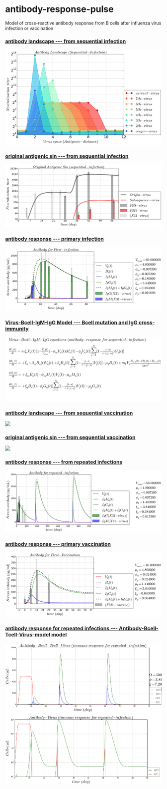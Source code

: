 # antibody-response-pulse
Model of cross-reactive antibody response from B cells after influenza virus infection or vaccination

### [antibody landscape --- from sequential infection ](https://github.com/blab/antibody-response-pulse/blob/master/code/VBMG_infection_landscape.ipynb)
![](figure/VBMG-infection-landscape.png)

### [original antigenic sin --- from sequential infection ](https://github.com/blab/antibody-response-pulse/blob/master/code/VBMG_infection_OAS.ipynb)
![](figure/VBMG-OAS-infection.png)

### [antibody response --- primary infection ](https://github.com/blab/antibody-response-pulse/blob/master/code/VBMG_infection_1st.ipynb)
![](figure/VBMG-first-infection.png)

### [Virus-Bcell-IgM-IgG Model --- Bcell mutation and IgG cross-immunity ](https://github.com/blab/antibody-response-pulse/blob/master/code/VBMG_infection_landscape.ipynb)
![](figure/VBMG-infection-equation.png)

### [antibody landscape --- from sequential vaccination ](https://github.com/blab/antibody-response-pulse/blob/master/code/VBMG_vaccination_landscape.ipynb)
![](figure/VBMG-vaccination-landscape.png)

### [original antigenic sin --- from sequential vaccination ](https://github.com/blab/antibody-response-pulse/blob/master/code/VBMG_vaccinationn_OAS.ipynb)
![](figure/VBMG-Original-Antigenic-Sin-vaccination.png)

### [antibody response --- from repeated infections ](https://github.com/blab/antibody-response-pulse/blob/master/bcell-array/code/IgM_IgG_repeated_infection.ipynb)
![](/bcell-array/figure/Virus-Bcell-IgM-IgG-repeated-infection.png)

### [antibody response --- primary vaccination ](https://github.com/blab/antibody-response-pulse/blob/master/bcell-array/code/VBMG_vaccination_1st.ipynb)
![](/bcell-array/figure/Vaccine-Bcell-IgM-IgG-first-vaccination.png)


### [antibody response for repeated infections --- Antibody-Bcell-Tcell-Virus-model model](https://github.com/blab/antibody-response-pulse/blob/master/bcell-array/code/Antibody_Bcell_Tcell_Virus_model.ipynb)
![](/bcell-array/figure/antibody-response-ABTV.png)
